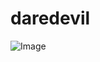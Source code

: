 # daredevil
![Image](https://github.com/user-attachments/assets/efba6669-68c3-44cc-b236-d6781a31c1ae)
